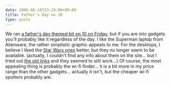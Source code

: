 ```yaml
---
date: 2006-06-18T23:19:00+00:00
title: Father's Day on 10
type: posts
---
```

We ran [a father's day themed bit on 10 on Friday](https://on10.net/Blogs/TheShow/3569/), but if you are into gadgets you'll probably like it regardless of the day. I like the Superman laptop from Alienware, the rather simplistic graphic appeals to me. For the desktops, I believe I liked the [Star Wars ones](https://blogs.duncanmackenzie.net/duncanma/archive/2005/05/01/1403.aspx) better, but they no longer seem to be available. (actually, I couldn't find any info about them on the site... but I tried out [the old links](https://www.alienware.com/starwars_pages/awswaurora.aspx) and they seemed to still work...) Of course, the most appealing thing is probably the wi-fi finder... it is a bit more in my price range than the other gadgets... actually it isn't, but the cheaper wi-fi spotters probably are.
